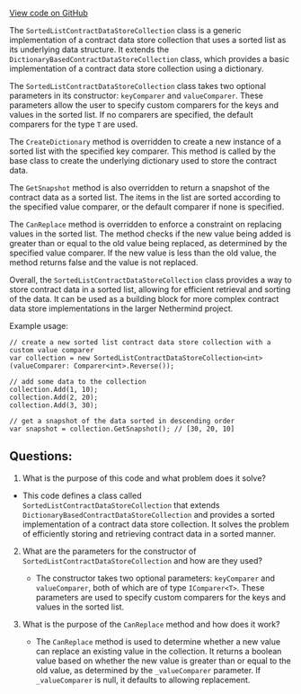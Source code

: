 [View code on GitHub](https://github.com/NethermindEth/nethermind/src/Nethermind/Nethermind.Consensus.AuRa/Contracts/DataStore/SortedListContractDataStoreCollection.cs)

The `SortedListContractDataStoreCollection` class is a generic implementation of a contract data store collection that uses a sorted list as its underlying data structure. It extends the `DictionaryBasedContractDataStoreCollection` class, which provides a basic implementation of a contract data store collection using a dictionary.

The `SortedListContractDataStoreCollection` class takes two optional parameters in its constructor: `keyComparer` and `valueComparer`. These parameters allow the user to specify custom comparers for the keys and values in the sorted list. If no comparers are specified, the default comparers for the type `T` are used.

The `CreateDictionary` method is overridden to create a new instance of a sorted list with the specified key comparer. This method is called by the base class to create the underlying dictionary used to store the contract data.

The `GetSnapshot` method is also overridden to return a snapshot of the contract data as a sorted list. The items in the list are sorted according to the specified value comparer, or the default comparer if none is specified.

The `CanReplace` method is overridden to enforce a constraint on replacing values in the sorted list. The method checks if the new value being added is greater than or equal to the old value being replaced, as determined by the specified value comparer. If the new value is less than the old value, the method returns false and the value is not replaced.

Overall, the `SortedListContractDataStoreCollection` class provides a way to store contract data in a sorted list, allowing for efficient retrieval and sorting of the data. It can be used as a building block for more complex contract data store implementations in the larger Nethermind project. 

Example usage:

```
// create a new sorted list contract data store collection with a custom value comparer
var collection = new SortedListContractDataStoreCollection<int>(valueComparer: Comparer<int>.Reverse());

// add some data to the collection
collection.Add(1, 10);
collection.Add(2, 20);
collection.Add(3, 30);

// get a snapshot of the data sorted in descending order
var snapshot = collection.GetSnapshot(); // [30, 20, 10]
```
## Questions: 
 1. What is the purpose of this code and what problem does it solve?
   - This code defines a class called `SortedListContractDataStoreCollection` that extends `DictionaryBasedContractDataStoreCollection` and provides a sorted implementation of a contract data store collection. It solves the problem of efficiently storing and retrieving contract data in a sorted manner.

2. What are the parameters for the constructor of `SortedListContractDataStoreCollection` and how are they used?
   - The constructor takes two optional parameters: `keyComparer` and `valueComparer`, both of which are of type `IComparer<T>`. These parameters are used to specify custom comparers for the keys and values in the sorted list.

3. What is the purpose of the `CanReplace` method and how does it work?
   - The `CanReplace` method is used to determine whether a new value can replace an existing value in the collection. It returns a boolean value based on whether the new value is greater than or equal to the old value, as determined by the `_valueComparer` parameter. If `_valueComparer` is null, it defaults to allowing replacement.